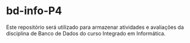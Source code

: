 # bd-info-P4
Este repositório será utilizado para armazenar atividades e avaliações da disciplina de Banco de Dados do curso Integrado em Informática. 

